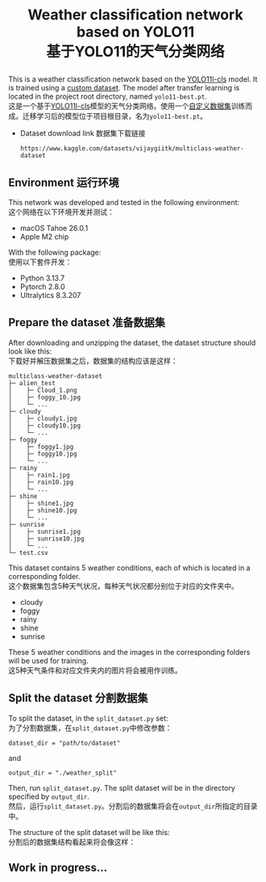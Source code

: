 # <p align="center">Weather classification network based on YOLO11<br>基于YOLO11的天气分类网络</p>

This is a weather classification network based on the [YOLO11l-cls](https://docs.ultralytics.com/models/yolo11/) model. It is trained using a [custom dataset](https://www.kaggle.com/datasets/vijaygiitk/multiclass-weather-dataset). The model after transfer learning is located in the project root directory, named `yolo11-best.pt`.
<br>
这是一个基于[YOLO11l-cls](https://docs.ultralytics.com/models/yolo11/)模型的天气分类网络。使用一个[自定义数据集](https://www.kaggle.com/datasets/vijaygiitk/multiclass-weather-dataset)训练而成。迁移学习后的模型位于项目根目录，名为`yolo11-best.pt`。

- Dataset download link 数据集下载链接

    ```
    https://www.kaggle.com/datasets/vijaygiitk/multiclass-weather-dataset
    ```

## Environment 运行环境

This network was developed and tested in the following environment:
<br>
这个网络在以下环境开发并测试：

- macOS Tahoe 26.0.1
- Apple M2 chip

With the following package:
<br>
使用以下套件开发：

- Python 3.13.7
- Pytorch 2.8.0
- Ultralytics 8.3.207


## Prepare the dataset 准备数据集

After downloading and unzipping the dataset, the dataset structure should look like this:
<br>
下载好并解压数据集之后，数据集的结构应该是这样：

```
multiclass-weather-dataset
├─ alien_test
│    ├─ Cloud_1.png
│    ├─ foggy_10.jpg
│    └─ ...
├─ cloudy
│    ├─ cloudy1.jpg
│    ├─ cloudy10.jpg
│    └─ ...
├─ foggy
│    ├─ foggy1.jpg
│    ├─ foggy10.jpg
│    └─ ...
├─ rainy
│    ├─ rain1.jpg
│    ├─ rain10.jpg
│    └─ ...
├─ shine
│    ├─ shine1.jpg
│    ├─ shine10.jpg
│    └─ ...
├─ sunrise
│    ├─ sunrise1.jpg
│    ├─ sunrise10.jpg
│    └─ ...
└─ test.csv
```

This dataset contains 5 weather conditions, each of which is located in a corresponding folder.
<br>
这个数据集包含5种天气状况，每种天气状况都分别位于对应的文件夹中。

- cloudy
- foggy
- rainy
- shine
- sunrise

These 5 weather conditions and the images in the corresponding folders will be used for training.
<br>
这5种天气条件和对应文件夹内的图片将会被用作训练。

## Split the dataset 分割数据集

To split the dataset, in the `split_dataset.py` set:
<br>
为了分割数据集，在`split_dataset.py`中修改参数：

```
dataset_dir = "path/to/dataset"
```

and

```
output_dir = "./weather_split"
```

Then, run `split_dataset.py`. The split dataset will be in the directory specified by `output_dir`.
<br>
然后，运行`split_dataset.py`。分割后的数据集将会在`output_dir`所指定的目录中。

The structure of the split dataset will be like this:
<br>
分割后的数据集结构看起来将会像这样：




## Work in progress...
